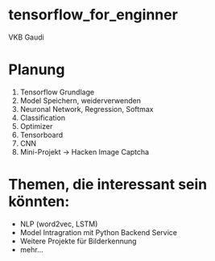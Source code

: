 # tensorflow_for_enginner
VKB Gaudi

# Planung
1. Tensorflow Grundlage
2. Model Speichern, weiderverwenden
3. Neuronal Network, Regression, Softmax
4. Classification 
5. Optimizer
6. Tensorboard
7. CNN
8. Mini-Projekt -> Hacken Image Captcha

# Themen, die interessant sein könnten:
* NLP (word2vec, LSTM)
* Model Intragration mit Python Backend Service
* Weitere Projekte für Bilderkennung
* mehr...

